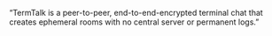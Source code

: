 “TermTalk is a peer-to-peer, end-to-end-encrypted terminal chat that creates ephemeral rooms with no central server or permanent logs.”